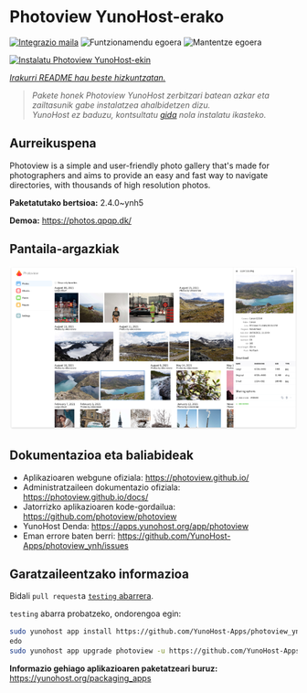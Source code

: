 <!--
Ohart ongi: README hau automatikoki sortu da <https://github.com/YunoHost/apps/tree/master/tools/readme_generator>ri esker
EZ editatu eskuz.
-->

# Photoview YunoHost-erako

[![Integrazio maila](https://apps.yunohost.org/badge/integration/photoview)](https://ci-apps.yunohost.org/ci/apps/photoview/)
![Funtzionamendu egoera](https://apps.yunohost.org/badge/state/photoview)
![Mantentze egoera](https://apps.yunohost.org/badge/maintained/photoview)

[![Instalatu Photoview YunoHost-ekin](https://install-app.yunohost.org/install-with-yunohost.svg)](https://install-app.yunohost.org/?app=photoview)

*[Irakurri README hau beste hizkuntzatan.](./ALL_README.md)*

> *Pakete honek Photoview YunoHost zerbitzari batean azkar eta zailtasunik gabe instalatzea ahalbidetzen dizu.*  
> *YunoHost ez baduzu, kontsultatu [gida](https://yunohost.org/install) nola instalatu ikasteko.*

## Aurreikuspena

Photoview is a simple and user-friendly photo gallery that's made for photographers and aims to provide an easy and fast way to navigate directories, with thousands of high resolution photos.


**Paketatutako bertsioa:** 2.4.0~ynh5

**Demoa:** <https://photos.qpqp.dk/>

## Pantaila-argazkiak

![Photoview(r)en pantaila-argazkia](./doc/screenshots/screenshot.png)

## Dokumentazioa eta baliabideak

- Aplikazioaren webgune ofiziala: <https://photoview.github.io/>
- Administratzaileen dokumentazio ofiziala: <https://photoview.github.io/docs/>
- Jatorrizko aplikazioaren kode-gordailua: <https://github.com/photoview/photoview>
- YunoHost Denda: <https://apps.yunohost.org/app/photoview>
- Eman errore baten berri: <https://github.com/YunoHost-Apps/photoview_ynh/issues>

## Garatzaileentzako informazioa

Bidali `pull request`a [`testing` abarrera](https://github.com/YunoHost-Apps/photoview_ynh/tree/testing).

`testing` abarra probatzeko, ondorengoa egin:

```bash
sudo yunohost app install https://github.com/YunoHost-Apps/photoview_ynh/tree/testing --debug
edo
sudo yunohost app upgrade photoview -u https://github.com/YunoHost-Apps/photoview_ynh/tree/testing --debug
```

**Informazio gehiago aplikazioaren paketatzeari buruz:** <https://yunohost.org/packaging_apps>
